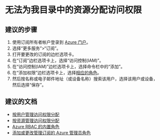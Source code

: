 <properties
    pageTitle="I can’t add or manage resources in my directory"
    description="无法添加或管理我的目录中的资源"
    service="microsoft.aad"
    resource="Microsoft_AAD_IAM"
    authors="Jeffsta-MSFT"
    displayOrder="2521"
    selfHelpType="resource"
    resourceTags="Azure_RBAC"
    cloudEnvironments="public"
    />


# <a name="unable-to-assign-access-to-resources-in-my-directory"></a>无法为我目录中的资源分配访问权限

## <a name="recommended-steps"></a>**建议的步骤**
1.  使用订阅所有者帐户登录到 [Azure 门户](https://portal.azure.com)。 
2.  选择“更多服务”&gt;“订阅”。
3.  打开要更改的订阅的边栏选项卡。
4.  在“订阅”边栏选项卡上，选择“访问控制(IAM)”。
5.  在“访问控制(IAM)”边栏选项卡上，选择命令栏中的“添加”。 
6.  在“添加权限”边栏选项卡上，选择[相应的角色](https://docs.microsoft.com/azure/active-directory/role-based-access-built-in-roles)。
7.  然后按名称或电子邮件地址（或设备名称）搜索该用户，选择该用户或设备，然后选择“保存”。


## <a name="recommended-documents"></a>**建议的文档**
* [按用户管理访问权限分配](https://docs.microsoft.com/azure/active-directory/role-based-access-control-manage-assignments)
* [按资源管理访问权限分配](https://docs.microsoft.com/azure/active-directory/role-based-access-control-configure)
* [Azure RBAC 的内置角色](https://docs.microsoft.com/azure/active-directory/role-based-access-built-in-roles)
* [添加或更改管理订阅的 Azure 管理员角色](https://docs.microsoft.com/azure/billing/billing-add-change-azure-subscription-administrator) 

